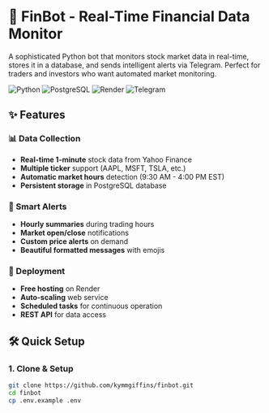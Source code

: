 # 🤖 FinBot - Real-Time Financial Data Monitor

A sophisticated Python bot that monitors stock market data in real-time, stores it in a database, and sends intelligent alerts via Telegram. Perfect for traders and investors who want automated market monitoring.

![Python](https://img.shields.io/badge/Python-3.8+-blue.svg)
![PostgreSQL](https://img.shields.io/badge/PostgreSQL-Database-green.svg)
![Render](https://img.shields.io/badge/Deployed-Render-purple.svg)
![Telegram](https://img.shields.io/badge/Telegram-Bot-blue.svg)

## ✨ Features

### 📊 Data Collection
- **Real-time 1-minute** stock data from Yahoo Finance
- **Multiple ticker** support (AAPL, MSFT, TSLA, etc.)
- **Automatic market hours** detection (9:30 AM - 4:00 PM EST)
- **Persistent storage** in PostgreSQL database

### 🔔 Smart Alerts
- **Hourly summaries** during trading hours
- **Market open/close** notifications
- **Custom price alerts** on demand
- **Beautiful formatted messages** with emojis

### 🚀 Deployment
- **Free hosting** on Render
- **Auto-scaling** web service
- **Scheduled tasks** for continuous operation
- **REST API** for data access

## 🛠 Quick Setup

### 1. Clone & Setup
```bash
git clone https://github.com/kymmgiffins/finbot.git
cd finbot
cp .env.example .env